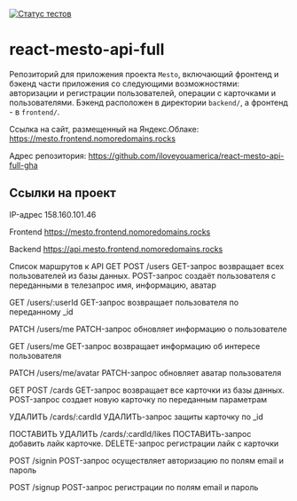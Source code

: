 [![Статус тестов](../../actions/workflows/tests.yml/badge.svg)](../../actions/workflows/tests.yml)

# react-mesto-api-full
Репозиторий для приложения проекта `Mesto`, включающий фронтенд и бэкенд части приложения со следующими возможностями: авторизации и регистрации пользователей, операции с карточками и пользователями. Бэкенд расположен в директории `backend/`, а фронтенд - в `frontend/`. 
  
Ссылка на сайт, размещенный на Яндекс.Облаке: https://mesto.frontend.nomoredomains.rocks

Адрес репозитория: https://github.com/iloveyouamerica/react-mesto-api-full-gha

## Ссылки на проект

IP-адрес 158.160.101.46

Frontend https://mesto.frontend.nomoredomains.rocks

Backend https://api.mesto.frontend.nomoredomains.rocks

Список маршрутов к API
GET POST /users
GET-запрос возвращает всех пользователей из базы данных.
POST-запрос создаёт пользователя с переданными в телезапрос имя, информацию, аватар

GET /users/:userId
GET-запрос возвращает пользователя по переданному _id

PATCH /users/me
PATCH-запрос обновляет информацию о пользователе

GET /users/me
GET-запрос возвращает информацию об интересе пользователя

PATCH /users/me/avatar
PATCH-запрос обновляет аватар пользователя

GET POST /cards
GET-запрос возвращает все карточки из базы данных.
POST-запрос создает новую карточку по переданным параметрам

УДАЛИТЬ /cards/:cardId
УДАЛИТЬ-запрос защиты карточку по _id

ПОСТАВИТЬ УДАЛИТЬ /cards/:cardId/likes
ПОСТАВИТЬ-запрос добавить лайк карточке. DELETE-запрос регистрации лайк с карточки

POST /signin
POST-запрос осуществляет авторизацию по полям email и пароль

POST /signup
POST-запрос регистрации по полям email и пароль